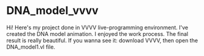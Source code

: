 # DNA_model_vvvv

Hi! Here's my project done in VVVV live-programming environment. I've created the DNA model animation.
I enjoyed the work process.
The final result is really beautiful.
If you wanna see it: download VVVV, then open the DNA_model1.vl file.
